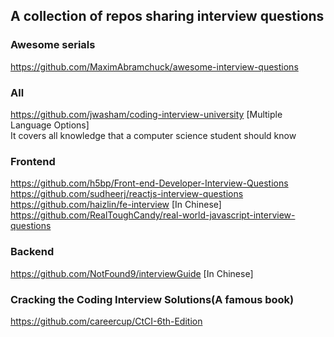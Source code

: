 ## A collection of repos sharing interview questions
### Awesome serials
https://github.com/MaximAbramchuck/awesome-interview-questions

### All
https://github.com/jwasham/coding-interview-university [Multiple Language Options]   
It covers all knowledge that a computer science student should know

### Frontend
https://github.com/h5bp/Front-end-Developer-Interview-Questions  
https://github.com/sudheerj/reactjs-interview-questions  
https://github.com/haizlin/fe-interview [In Chinese]  
https://github.com/RealToughCandy/real-world-javascript-interview-questions

### Backend
https://github.com/NotFound9/interviewGuide [In Chinese] 

### Cracking the Coding Interview Solutions(A famous book)
https://github.com/careercup/CtCI-6th-Edition
